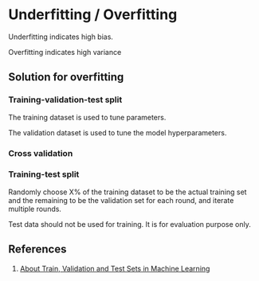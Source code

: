 # Underfitting / Overfitting

Underfitting indicates high bias.

Overfitting indicates high variance

## Solution for overfitting

### **Training-validation-test split**

The training dataset is used to tune parameters.

The validation dataset is used to tune the model hyperparameters.

### Cross validation

### **Training-test split**

Randomly choose X% of the training dataset to be the actual training set and the remaining to be the validation set for each round, and iterate multiple rounds.

Test data should not be used for training. It is for evaluation purpose only.

## References

1. [About Train, Validation and Test Sets in Machine Learning](https://towardsdatascience.com/train-validation-and-test-sets-72cb40cba9e7)

